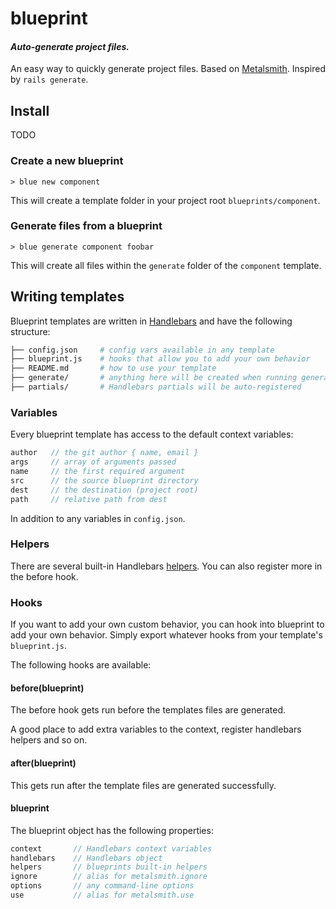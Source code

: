 blueprint
========================================

#### _Auto-generate project files._

An easy way to quickly generate project files. Based on
[Metalsmith](metalsmith). Inspired by `rails generate`.

## Install

TODO

### Create a new blueprint

```
> blue new component
```
This will create a template folder in your project root `blueprints/component`.

### Generate files from a blueprint

```
> blue generate component foobar
```
This will create all files within the `generate` folder of the `component`
template.

## Writing templates

Blueprint templates are written in [Handlebars](handlebars) and have the
following structure:

```bash
├── config.json     # config vars available in any template
├── blueprint.js    # hooks that allow you to add your own behavior
├── README.md       # how to use your template
├── generate/       # anything here will be created when running generate
├── partials/       # Handlebars partials will be auto-registered
```

### Variables

Every blueprint template has access to the default context variables:

```javascript
author   // the git author { name, email }
args     // array of arguments passed
name     // the first required argument
src      // the source blueprint directory
dest     // the destination (project root)
path     // relative path from dest
```
In addition to any variables in `config.json`.

### Helpers

There are several built-in Handlebars [helpers](./lib/helpers/handlebars.js).
You can also register more in the before hook.

### Hooks

If you want to add your own custom behavior, you can hook into blueprint to add
your own behavior. Simply export whatever hooks from your template's
`blueprint.js`.

The following hooks are available:

#### before(blueprint)

The before hook gets run before the templates files are generated.

A good place to add extra variables to the context, register handlebars helpers
and so on.

#### after(blueprint)

This gets run after the template files are generated successfully.

#### blueprint

The blueprint object has the following properties:

```javascript
context       // Handlebars context variables
handlebars    // Handlebars object
helpers       // blueprints built-in helpers
ignore        // alias for metalsmith.ignore
options       // any command-line options
use           // alias for metalsmith.use
```

[handlebars]: http://handlebarsjs.com/
[metalsmith]: https://github.com/segmentio/metalsmith
[prettier]: https://github.com/prettier/prettier
[standard]: http://standardjs.com/
[yarn-install]: https://yarnpkg.com/lang/en/docs/install/
